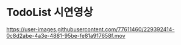 # TodoList 시연영상
https://user-images.githubusercontent.com/77611460/229392414-0c8d2abe-4a3e-4881-95be-fe81a917658f.mov
